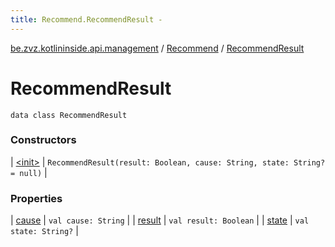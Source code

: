 ```yaml
---
title: Recommend.RecommendResult - 
---
```


[be.zvz.kotlininside.api.management](../../index.html) / [Recommend](../index.html) / [RecommendResult](./index.html)

# RecommendResult

`data class RecommendResult`

### Constructors

| [&lt;init&gt;](-init-.html) | `RecommendResult(result: Boolean, cause: String, state: String? = null)` |

### Properties

| [cause](cause.html) | `val cause: String` |
| [result](result.html) | `val result: Boolean` |
| [state](state.html) | `val state: String?` |

